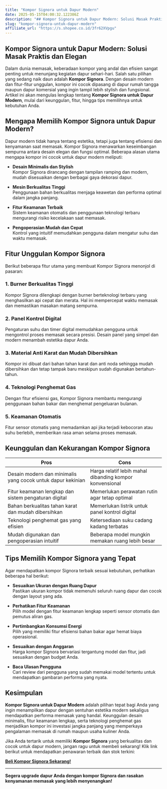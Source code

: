 ```yaml
---
title: "Kompor Signora untuk Dapur Modern"
date: 2025-05-15T04:00:32.122386Z
description: "## Kompor Signora untuk Dapur Modern: Solusi Masak Praktis dan Elegan..."
slug: "kompor-signora-untuk-dapur-modern"
affiliate_url: "https://s.shopee.co.id/3fr62XVpgu"
---
```

## Kompor Signora untuk Dapur Modern: Solusi Masak Praktis dan Elegan

Dalam dunia memasak, keberadaan kompor yang andal dan efisien sangat penting untuk menunjang kegiatan dapur sehari-hari. Salah satu pilihan yang sedang naik daun adalah **Kompor Signora**. Dengan desain modern dan fitur-fitur unggulan, kompor ini cocok dipasang di dapur rumah tangga maupun dapur komersial yang ingin tampil lebih stylish dan fungsional. Artikel ini akan mengulas lengkap tentang **Kompor Signora untuk Dapur Modern**, mulai dari keunggulan, fitur, hingga tips memilihnya untuk kebutuhan Anda.

## Mengapa Memilih Kompor Signora untuk Dapur Modern?

Dapur modern tidak hanya tentang estetika, tetapi juga tentang efisiensi dan kenyamanan saat memasak. Kompor Signora menawarkan keseimbangan sempurna antara desain elegan dan fungsi optimal. Beberapa alasan utama mengapa kompor ini cocok untuk dapur modern meliputi:

- **Desain Minimalis dan Stylish**  
  Kompor Signora dirancang dengan tampilan ramping dan modern, mudah disesuaikan dengan berbagai gaya dekorasi dapur.

- **Mesin Berkualitas Tinggi**  
  Penggunaan bahan berkualitas menjaga keawetan dan performa optimal dalam jangka panjang.

- **Fitur Keamanan Terbaik**  
  Sistem keamanan otomatis dan penggunaan teknologi terbaru mengurangi risiko kecelakaan saat memasak.

- **Pengoperasian Mudah dan Cepat**  
  Kontrol yang intuitif memudahkan pengguna dalam mengatur suhu dan waktu memasak.

## Fitur Unggulan Kompor Signora

Berikut beberapa fitur utama yang membuat Kompor Signora menonjol di pasaran:

### 1. **Burner Berkualitas Tinggi**

Kompor Signora dilengkapi dengan burner berteknologi terbaru yang menghasilkan api cepat dan merata. Hal ini mempercepat waktu memasak dan memastikan masakan matang sempurna.

### 2. **Panel Kontrol Digital**

Pengaturan suhu dan timer digital memudahkan pengguna untuk mengontrol proses memasak secara presisi. Desain panel yang simpel dan modern menambah estetika dapur Anda.

### 3. **Material Anti Karat dan Mudah Dibersihkan**

Kompor ini dibuat dari bahan tahan karat dan anti noda sehingga mudah dibersihkan dan tetap tampak baru meskipun sudah digunakan bertahun-tahun.

### 4. **Teknologi Penghemat Gas**

Dengan fitur efisiensi gas, Kompor Signora membantu mengurangi penggunaan bahan bakar dan menghemat pengeluaran bulanan.

### 5. **Keamanan Otomatis**

Fitur sensor otomatis yang memadamkan api jika terjadi kebocoran atau suhu berlebih, memberikan rasa aman selama proses memasak.

## Keunggulan dan Kekurangan Kompor Signora

| Pros                                               | Cons                                              |
|-----------------------------------------------------|---------------------------------------------------|
| Desain modern dan minimalis yang cocok untuk dapur kekinian | Harga relatif lebih mahal dibanding kompor konvensional |
| Fitur keamanan lengkap dan sistem pengaturan digital | Memerlukan perawatan rutin agar tetap optimal  |
| Bahan berkualitas tahan karat dan mudah dibersihkan | Memerlukan listrik untuk panel kontrol digital |
| Teknologi penghemat gas yang efisien              | Ketersediaan suku cadang kadang terbatas        |
| Mudah digunakan dan pengoperasian intuitif       | Beberapa model mungkin memakan ruang lebih besar |

## Tips Memilih Kompor Signora yang Tepat

Agar mendapatkan kompor Signora terbaik sesuai kebutuhan, perhatikan beberapa hal berikut:

- **Sesuaikan Ukuran dengan Ruang Dapur**  
  Pastikan ukuran kompor tidak memenuhi seluruh ruang dapur dan cocok dengan layout yang ada.

- **Perhatikan Fitur Keamanan**  
  Pilih model dengan fitur keamanan lengkap seperti sensor otomatis dan pemutus aliran gas.

- **Pertimbangkan Konsumsi Energi**  
  Pilih yang memiliki fitur efisiensi bahan bakar agar hemat biaya operasional.

- **Sesuaikan dengan Anggaran**  
  Harga kompor Signora bervariasi tergantung model dan fitur, jadi sesuaikan dengan budget Anda.

- **Baca Ulasan Pengguna**  
  Cari review dari pengguna yang sudah memakai model tertentu untuk mendapatkan gambaran performa yang nyata.

## Kesimpulan

**Kompor Signora untuk Dapur Modern** adalah pilihan tepat bagi Anda yang ingin menampilkan dapur dengan sentuhan estetika modern sekaligus mendapatkan performa memasak yang handal. Keunggulan desain minimalis, fitur keamanan lengkap, serta teknologi penghemat gas menjadikan kompor ini investasi jangka panjang yang memperkaya pengalaman memasak di rumah maupun usaha kuliner Anda.

Jika Anda tertarik untuk memiliki **Kompor Signora** yang berkualitas dan cocok untuk dapur modern, jangan ragu untuk membeli sekarang! Klik link berikut untuk mendapatkan penawaran terbaik dan stok terkini:

[**Beli Kompor Signora Sekarang!**](https://s.shopee.co.id/3fr62XVpgu)

---

**Segera upgrade dapur Anda dengan kompor Signora dan rasakan kenyamanan memasak yang lebih menyenangkan!**